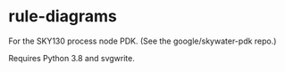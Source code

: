 # rule-diagrams
For the SKY130 process node PDK. (See the google/skywater-pdk repo.)

Requires Python 3.8 and svgwrite.
